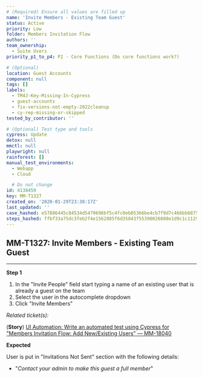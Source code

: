 ```yaml
---
# (Required) Ensure all values are filled up
name: 'Invite Members - Existing Team Guest'
status: Active
priority: Low
folder: Members Invitation Flow
authors: ''
team_ownership:
  - Suite Users
priority_p1_to_p4: P2 - Core Functions (Do core functions work?)

# (Optional)
location: Guest Accounts
component: null
tags: []
labels:
  - TM4J-Key-Missing-In-Cypress
  - guest-accounts
  - fix-versions-not-empty-2022cleanup
  - cy-rep-missing-or-skipped
tested_by_contributor: ''

# (Optional) Test type and tools
cypress: Update
detox: null
mmctl: null
playwright: null
rainforest: []
manual_test_environments:
  - Webapp
  - Cloud

  # Do not change
id: 4138459
key: MM-T1327
created_on: '2020-01-29T23:38:17Z'
last_updated: ''
case_hashed: e57886445c84534d5479696bf5c4fc0eb05366be4cb7f9d7c466bb6875b865cab3bee92465aa977169a3fb2bb301860c
steps_hashed: ffbf33a75dc3feb2f4e1562885f6d35843f55390026808e1d9c1c1129d9a60764ffd22312222c9e802dffb41b673870e
---
```


<!-- (Auto-generated) Based on frontmatter's "key" and "name" -->

## MM-T1327: Invite Members - Existing Team Guest

---

**Step 1**

1. In the "Invite People" field start typing a name of an existing user that is already a guest on the team
2. Select the user in the autocomplete dropdown
3. Click "Invite Members"

_Related ticket(s):_

(**Story**) [UI Automation: Write an automated test using Cypress for "Members Invitation Flow: Add New/Existing Users" — MM-18040](https://mattermost.atlassian.net/browse/MM-18040)

**Expected**

User is put in "Invitations Not Sent" section with the following details:

- "_Contact your admin to make this guest a full member_"
